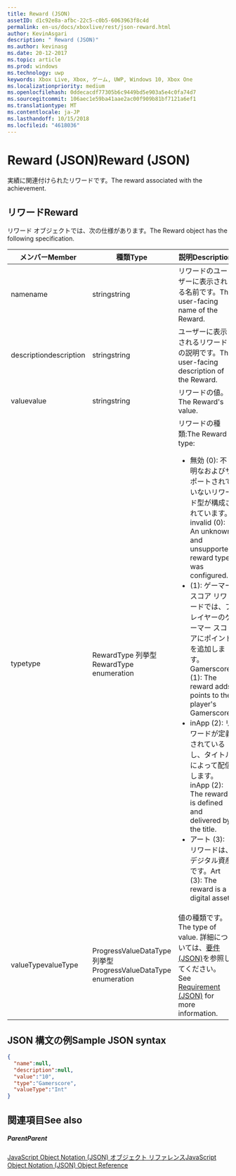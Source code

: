 ```yaml
---
title: Reward (JSON)
assetID: d1c92e8a-afbc-22c5-c0b5-6063963f8c4d
permalink: en-us/docs/xboxlive/rest/json-reward.html
author: KevinAsgari
description: " Reward (JSON)"
ms.author: kevinasg
ms.date: 20-12-2017
ms.topic: article
ms.prod: windows
ms.technology: uwp
keywords: Xbox Live, Xbox, ゲーム, UWP, Windows 10, Xbox One
ms.localizationpriority: medium
ms.openlocfilehash: 0ddecacdf77305b6c9449bd5e903a5e4c0fa74d7
ms.sourcegitcommit: 106aec1e59ba41aae2ac00f909b81bf7121a6ef1
ms.translationtype: MT
ms.contentlocale: ja-JP
ms.lasthandoff: 10/15/2018
ms.locfileid: "4618036"
---
```

# <a name="reward-json"></a><span data-ttu-id="08cd9-104">Reward (JSON)</span><span class="sxs-lookup"><span data-stu-id="08cd9-104">Reward (JSON)</span></span>
<span data-ttu-id="08cd9-105">実績に関連付けられたリワードです。</span><span class="sxs-lookup"><span data-stu-id="08cd9-105">The reward associated with the achievement.</span></span>
<a id="ID4EN"></a>


## <a name="reward"></a><span data-ttu-id="08cd9-106">リワード</span><span class="sxs-lookup"><span data-stu-id="08cd9-106">Reward</span></span>

<span data-ttu-id="08cd9-107">リワード オブジェクトでは、次の仕様があります。</span><span class="sxs-lookup"><span data-stu-id="08cd9-107">The Reward object has the following specification.</span></span>

| <span data-ttu-id="08cd9-108">メンバー</span><span class="sxs-lookup"><span data-stu-id="08cd9-108">Member</span></span>| <span data-ttu-id="08cd9-109">種類</span><span class="sxs-lookup"><span data-stu-id="08cd9-109">Type</span></span>| <span data-ttu-id="08cd9-110">説明</span><span class="sxs-lookup"><span data-stu-id="08cd9-110">Description</span></span>|
| --- | --- | --- |
| <span data-ttu-id="08cd9-111">name</span><span class="sxs-lookup"><span data-stu-id="08cd9-111">name</span></span>| <span data-ttu-id="08cd9-112">string</span><span class="sxs-lookup"><span data-stu-id="08cd9-112">string</span></span>| <span data-ttu-id="08cd9-113">リワードのユーザーに表示される名前です。</span><span class="sxs-lookup"><span data-stu-id="08cd9-113">The user-facing name of the Reward.</span></span>|
| <span data-ttu-id="08cd9-114">description</span><span class="sxs-lookup"><span data-stu-id="08cd9-114">description</span></span>| <span data-ttu-id="08cd9-115">string</span><span class="sxs-lookup"><span data-stu-id="08cd9-115">string</span></span>| <span data-ttu-id="08cd9-116">ユーザーに表示されるリワードの説明です。</span><span class="sxs-lookup"><span data-stu-id="08cd9-116">The user-facing description of the Reward.</span></span>|
| <span data-ttu-id="08cd9-117">value</span><span class="sxs-lookup"><span data-stu-id="08cd9-117">value</span></span>| <span data-ttu-id="08cd9-118">string</span><span class="sxs-lookup"><span data-stu-id="08cd9-118">string</span></span>| <span data-ttu-id="08cd9-119">リワードの値。</span><span class="sxs-lookup"><span data-stu-id="08cd9-119">The Reward's value.</span></span>|
| <span data-ttu-id="08cd9-120">type</span><span class="sxs-lookup"><span data-stu-id="08cd9-120">type</span></span>| <span data-ttu-id="08cd9-121">RewardType 列挙型</span><span class="sxs-lookup"><span data-stu-id="08cd9-121">RewardType enumeration</span></span>| <span data-ttu-id="08cd9-122">リワードの種類:</span><span class="sxs-lookup"><span data-stu-id="08cd9-122">The Reward type:</span></span> <ul><li><span data-ttu-id="08cd9-123">無効 (0): 不明なおよびサポートされていないリワード型が構成されています。</span><span class="sxs-lookup"><span data-stu-id="08cd9-123">invalid (0): An unknown and unsupported reward type was configured.</span></span></li><li><span data-ttu-id="08cd9-124">(1): ゲーマー スコア リワードでは、プレイヤーのゲーマー スコアにポイントを追加します。</span><span class="sxs-lookup"><span data-stu-id="08cd9-124">Gamerscore (1): The reward adds points to the player's Gamerscore.</span></span></li><li><span data-ttu-id="08cd9-125">inApp (2): リワードが定義されているし、タイトルによって配信します。</span><span class="sxs-lookup"><span data-stu-id="08cd9-125">inApp (2): The reward is defined and delivered by the title.</span></span></li><li><span data-ttu-id="08cd9-126">アート (3): リワードは、デジタル資産です。</span><span class="sxs-lookup"><span data-stu-id="08cd9-126">Art (3): The reward is a digital asset.</span></span></li></ul> | 
| <span data-ttu-id="08cd9-127">valueType</span><span class="sxs-lookup"><span data-stu-id="08cd9-127">valueType</span></span>| <span data-ttu-id="08cd9-128">ProgressValueDataType 列挙型</span><span class="sxs-lookup"><span data-stu-id="08cd9-128">ProgressValueDataType enumeration</span></span>| <span data-ttu-id="08cd9-129">値の種類です。</span><span class="sxs-lookup"><span data-stu-id="08cd9-129">The type of value.</span></span> <span data-ttu-id="08cd9-130">詳細については、[要件 (JSON)](json-requirement.md)を参照してください。</span><span class="sxs-lookup"><span data-stu-id="08cd9-130">See [Requirement (JSON)](json-requirement.md) for more information.</span></span>|

<a id="ID4EBD"></a>


## <a name="sample-json-syntax"></a><span data-ttu-id="08cd9-131">JSON 構文の例</span><span class="sxs-lookup"><span data-stu-id="08cd9-131">Sample JSON syntax</span></span>


```json
{
  "name":null,
  "description":null,
  "value":"10",
  "type":"Gamerscore",
  "valueType":"Int"
}

```


<a id="ID4EKD"></a>


## <a name="see-also"></a><span data-ttu-id="08cd9-132">関連項目</span><span class="sxs-lookup"><span data-stu-id="08cd9-132">See also</span></span>

<a id="ID4EMD"></a>


##### <a name="parent"></a><span data-ttu-id="08cd9-133">Parent</span><span class="sxs-lookup"><span data-stu-id="08cd9-133">Parent</span></span>

[<span data-ttu-id="08cd9-134">JavaScript Object Notation (JSON) オブジェクト リファレンス</span><span class="sxs-lookup"><span data-stu-id="08cd9-134">JavaScript Object Notation (JSON) Object Reference</span></span>](atoc-xboxlivews-reference-json.md)
